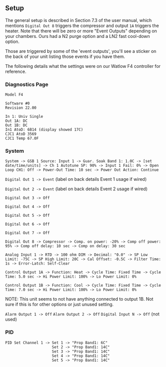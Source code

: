 ## Setup

The general setup is described in Section 7.3 of the user manual, which mentions `Digital Out 8` triggers the compressor and output `1A` triggers the heater. Note that there will be zero or more "Event Outputs" depending on your chambers. Ours had a N2 purge option and a LN2 fast cool-down option.

Those are triggered by some of the 'event outputs', you'll see a sticker on the back of your unit listing those events if you have them.

The following details what the settings were on our Watlow F4 controller for reference.

### Diagnostics Page

```
Model F4

Software #0
Revision 22.00

In 1: Univ Single
Out 1A: DC
Out 1B: DC
In1 AtoD: 6B14 (display showed 17C)
CJC1 AtoD 3569
CJC1 Temp 67.0F
```

### System

`System -> GSB 1 Source: Input 1 -> Guar. Soak Band 1: 1.0C -> [set date/time/units] -> Ch 1 Autotune SP: 90% -> Input 1 Fail: 0% -> Open Loop CH1: Off -> Power-Out Time: 10 sec -> Power Out Action: Continue`

`Digital Out 1 -> Event` (label on back details Event 1 usage if wired)

`Digital Out 2 -> Event` (label on back details Event 2 usage if wired)

`Digital Out 3 -> Off`

`Digital Out 4 -> Off`

`Digital Out 5 -> Off`

`Digital Out 6 -> Off`

`Digital Out 7 -> Off`

`Digital Out 8 -> Compressor -> Comp. on power: -20% -> Comp off power: 95% -> Comp off delay: 10 sec -> Comp on delay: 30 sec`

`Analog Input 1 -> RTD -> 100 ohm DIM -> Decimal: "0.0" -> SP Low Limit: -75C -> SP High Limit: 20C -> Cal Offset: -0.5C -> Filter Time: 1s -> Error-Latch: Self-Clear`

`Control Output 1A -> Function: Heat -> Cycle Time: Fixed Time -> Cycle Time: 5.0 sec -> Hi Power Limit: 100% -> Lo Power Limit: 0%`

`Control Output 1B -> Function: Cool -> Cycle Time: Fixed Time -> Cycle Time: 7.0 sec -> Hi Power Limit: 100% -> Lo Power Limit: 0%`

NOTE: This unit seems to not have anything connected to output 1B. Not sure if this is for other options or just unused setting.

`Alarm Output 1 -> Off`
`Alarm Output 2 -> Off`
`Digital Input N -> Off` (not used)

### PID

```
PID Set Channel 1 -> Set 1 -> "Prop Band1: 6C"
					 Set 2 -> "Prop Band1: 14C"
					 Set 3 -> "Prop Band1: 14C"
					 Set 4 -> "Prop Band1: 14C"
					 Set 5 -> "Prop Band1: 14C"
```